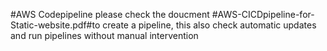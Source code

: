 #AWS Codepipeline
please check the doucment #AWS-CICDpipeline-for-Static-website.pdf#to create a pipeline, this also check automatic updates and run pipelines without manual intervention